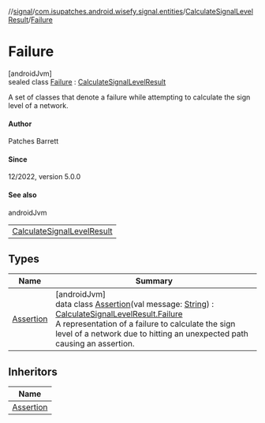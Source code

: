 //[signal](../../../../index.md)/[com.isupatches.android.wisefy.signal.entities](../../index.md)/[CalculateSignalLevelResult](../index.md)/[Failure](index.md)

# Failure

[androidJvm]\
sealed class [Failure](index.md) : [CalculateSignalLevelResult](../index.md)

A set of classes that denote a failure while attempting to calculate the sign level of a network.

#### Author

Patches Barrett

#### Since

12/2022, version 5.0.0

#### See also

androidJvm

| |
|---|
| [CalculateSignalLevelResult](../index.md) |

## Types

| Name | Summary |
|---|---|
| [Assertion](-assertion/index.md) | [androidJvm]<br>data class [Assertion](-assertion/index.md)(val message: [String](https://kotlinlang.org/api/latest/jvm/stdlib/kotlin/-string/index.html)) : [CalculateSignalLevelResult.Failure](index.md)<br>A representation of a failure to calculate the sign level of a network due to hitting an unexpected path causing an assertion. |

## Inheritors

| Name |
|---|
| [Assertion](-assertion/index.md) |
